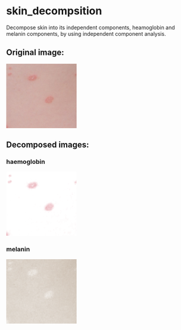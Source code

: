 skin_decompsition
=================

Decompose skin into its independent components, heamoglobin and melanin components, by using independent component analysis. 

## Original image:
![original](https://raw.githubusercontent.com/niufuren/skin_decompsition/master/images/sample.bmp)

## Decomposed images:

### haemoglobin
![haemoglobin](https://raw.githubusercontent.com/niufuren/skin_decompsition/master/images/haemoglobin.bmp)
### melanin
![melanin](https://raw.githubusercontent.com/niufuren/skin_decompsition/master/images/melanin.bmp)


